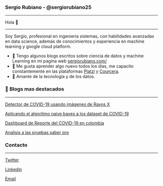 
### Sergio Rubiano - @sergiorubiano25

---

Hola 👋

---

Soy Sergio, profesional en ingeniería sistemas, con habilidades avanzadas en data science, además de conocimientos y experiencia en machine learning y google cloud platform.

- 📝 Tengo algunos blogs escritos sobre ciencia de datos y machine Learning en mi pagina web [sergiorubiano.com/](https://sergiorubiano.com/)
- 🚀 Me gusta aprender algo nuevo todos los días, me capacito constantemente en las plataformas [Platzi](https://platzi.com) y [Courcera](https://www.coursera.org/).
- 🤖 Amante de la tecnología y de los datos.



### 🌟 **Blogs mas destacados**

---

[Detector de COVID-19 usando imágenes de Rayos X](https://sergiorubiano.com/dectector-de-coronavirus-usando-imagenes-rayos-x)

[Aplicando el algoritmo naive bayes a los dataset de COVID-19](https://sergiorubiano.com/algoritmo-naive-bayes-coronavirus)

[Dashboard de Reporte del COVID-19 en colombia](https://sergiorubiano.com/reporte-covid-19-colombia)

[Analisis a las pruebas saber pro](https://sergiorubiano.com/analizando-prueba-saber-pro)

### Contacto

---

[Twitter](https://twitter.com/sergiorubiano25)

[Linkedin](https://www.linkedin.com/in/sergio-rubiano-99b7a6186/)

[Email](mailto:sergioandresrubiano25@gmail.com)
